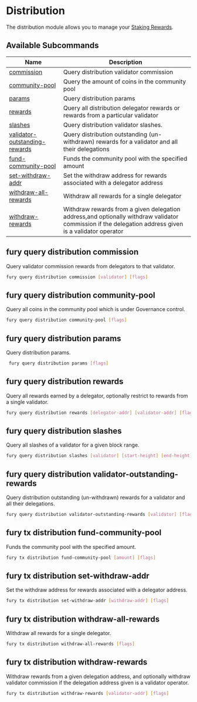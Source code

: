 # Distribution

The distribution module allows you to manage your [Staking Rewards](../concepts/general-concepts.md#staking-rewards).

## Available Subcommands

| Name                                                                                    | Description                                                                                                                                           |
| --------------------------------------------------------------------------------------- | ----------------------------------------------------------------------------------------------------------------------------------------------------- |
| [commission](#fury-query-distribution-commission)                                       | Query distribution validator commission                                                                                                               |
| [community-pool](#fury-query-distribution-community-pool)                               | Query the amount of coins in the community pool                                                                                                       |
| [params](#fury-query-distribution-params)                                               | Query distribution params                                                                                                                             |
| [rewards](#fury-query-distribution-rewards)                                             | Query all distribution delegator rewards or rewards from a particular validator                                                                       |
| [slashes](#fury-query-distribution-slashes)                                             | Query distribution validator slashes.                                                                                                                 |
| [validator-outstanding-rewards](#fury-query-distribution-validator-outstanding-rewards) | Query distribution outstanding (un-withdrawn) rewards for a validator and all their delegations                                                       |
| [fund-community-pool](#fury-tx-distribution-fund-community-pool)                        | Funds the community pool with the specified amount                                                                                                    |
| [set-withdraw-addr](#fury-tx-distribution-set-withdraw-addr)                            | Set the withdraw address for rewards associated with a delegator address                                                                              |
| [withdraw-all-rewards](#fury-tx-distribution-withdraw-all-rewards)                      | Withdraw all rewards for a single delegator                                                                                                           |
| [withdraw-rewards](#fury-tx-distribution-withdraw-rewards)                              | Withdraw rewards from a given delegation address,and optionally withdraw validator commission if the delegation address given is a validator operator |

## fury query distribution commission

Query validator commission rewards from delegators to that validator.

```bash
fury query distribution commission [validator] [flags]
```

## fury query distribution community-pool

Query all coins in the community pool which is under Governance control.

```bash
fury query distribution community-pool [flags]
```

## fury query distribution params

Query distribution params.

```bash
 fury query distribution params [flags]
```

## fury query distribution rewards

Query all rewards earned by a delegator, optionally restrict to rewards from a single validator.

```bash
fury query distribution rewards [delegator-addr] [validator-addr] [flags]
```

## fury query distribution slashes

Query all slashes of a validator for a given block range.

```bash
fury query distribution slashes [validator] [start-height] [end-height] [flags]
```

## fury query distribution validator-outstanding-rewards

Query distribution outstanding (un-withdrawn) rewards for a validator and all their delegations.

```bash
fury query distribution validator-outstanding-rewards [validator] [flags]
```

## fury tx distribution fund-community-pool

Funds the community pool with the specified amount.

```bash
fury tx distribution fund-community-pool [amount] [flags]
```

## fury tx distribution set-withdraw-addr

Set the withdraw address for rewards associated with a delegator address.

```bash
fury tx distribution set-withdraw-addr [withdraw-addr] [flags]
```

## fury tx distribution withdraw-all-rewards

Withdraw all rewards for a single delegator.

```bash
fury tx distribution withdraw-all-rewards [flags]
```

## fury tx distribution withdraw-rewards

Withdraw rewards from a given delegation address, and optionally withdraw validator commission if the delegation address given is a validator operator.

```bash
fury tx distribution withdraw-rewards [validator-addr] [flags]
```
